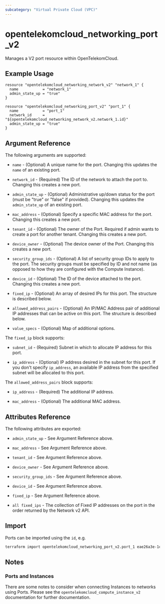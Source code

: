 ```yaml
---
subcategory: "Virtual Private Cloud (VPC)"
---
```


# opentelekomcloud_networking_port_v2

Manages a V2 port resource within OpenTelekomCloud.

## Example Usage

```hcl
resource "opentelekomcloud_networking_network_v2" "network_1" {
  name           = "network_1"
  admin_state_up = "true"
}

resource "opentelekomcloud_networking_port_v2" "port_1" {
  name           = "port_1"
  network_id     = "${opentelekomcloud_networking_network_v2.network_1.id}"
  admin_state_up = "true"
}
```

## Argument Reference

The following arguments are supported:

* `name` - (Optional) A unique name for the port. Changing this
  updates the `name` of an existing port.

* `network_id` - (Required) The ID of the network to attach the port to. Changing
  this creates a new port.

* `admin_state_up` - (Optional) Administrative up/down status for the port
  (must be "true" or "false" if provided). Changing this updates the
  `admin_state_up` of an existing port.

* `mac_address` - (Optional) Specify a specific MAC address for the port. Changing
  this creates a new port.

* `tenant_id` - (Optional) The owner of the Port. Required if admin wants
  to create a port for another tenant. Changing this creates a new port.

* `device_owner` - (Optional) The device owner of the Port. Changing this creates
  a new port.

* `security_group_ids` - (Optional) A list of security group IDs to apply to the
  port. The security groups must be specified by ID and not name (as opposed
  to how they are configured with the Compute Instance).

* `device_id` - (Optional) The ID of the device attached to the port. Changing this
  creates a new port.

* `fixed_ip` - (Optional) An array of desired IPs for this port. The structure is
  described below.

* `allowed_address_pairs` - (Optional) An IP/MAC Address pair of additional IP
  addresses that can be active on this port. The structure is described below.

* `value_specs` - (Optional) Map of additional options.

The `fixed_ip` block supports:

* `subnet_id` - (Required) Subnet in which to allocate IP address for
this port.

* `ip_address` - (Optional) IP address desired in the subnet for this port. If
you don't specify `ip_address`, an available IP address from the specified
subnet will be allocated to this port.

The `allowed_address_pairs` block supports:

* `ip_address` - (Required) The additional IP address.

* `mac_address` - (Optional) The additional MAC address.

## Attributes Reference

The following attributes are exported:

* `admin_state_up` - See Argument Reference above.

* `mac_address` - See Argument Reference above.

* `tenant_id` - See Argument Reference above.

* `device_owner` - See Argument Reference above.

* `security_group_ids` - See Argument Reference above.

* `device_id` - See Argument Reference above.

* `fixed_ip` - See Argument Reference above.

* `all fixed_ips` - The collection of Fixed IP addresses on the port in the order returned by the Network v2 API.

## Import

Ports can be imported using the `id`, e.g.

```sh
terraform import opentelekomcloud_networking_port_v2.port_1 eae26a3e-1c33-4cc1-9c31-0cd729c438a1
```

## Notes

### Ports and Instances

There are some notes to consider when connecting Instances to networks using
Ports. Please see the `opentelekomcloud_compute_instance_v2` documentation for further
documentation.
